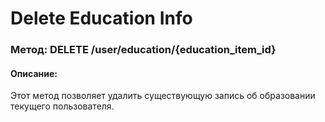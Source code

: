 # Delete Education Info

### Метод: DELETE /user/education/{education_item_id}
#### Описание:
Этот метод позволяет удалить существующую запись об образовании текущего пользователя.

<api-endpoint openapi-path="../openapi.json" endpoint="/user/education/{education_item_id}" method="delete"/>